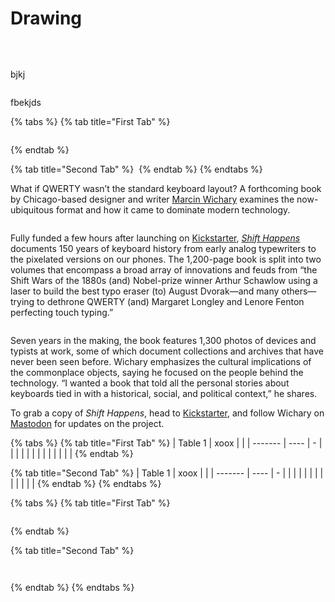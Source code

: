 # Drawing

<img src="broken-reference" alt="" class="gitbook-drawing">

<img alt="" class="gitbook-drawing">

<figure><img src=".gitbook/assets/Feel Good Process Drawing.excalidraw.svg" alt=""><figcaption></figcaption></figure>

bjkj

<img src=".gitbook/assets/file.excalidraw (3).svg" alt="" class="gitbook-drawing">

fbekjds

{% tabs %}
{% tab title="First Tab" %}
<img src=".gitbook/assets/Feel Good Process Drawing.excalidraw.svg" alt="" class="gitbook-drawing">

<figure><img src=".gitbook/assets/image (1).png" alt=""><figcaption></figcaption></figure>
{% endtab %}

{% tab title="Second Tab" %}
<img src=".gitbook/assets/Feel Good Process Drawing.excalidraw.svg" alt="" class="gitbook-drawing">
{% endtab %}
{% endtabs %}

What if QWERTY wasn’t the standard keyboard layout? A forthcoming book by Chicago-based designer and writer [Marcin Wichary](https://aresluna.org/) examines the now-ubiquitous format and how it came to dominate modern technology.

<figure><img src=".gitbook/assets/image (2).png" alt=""><figcaption></figcaption></figure>

Fully funded a few hours after launching on [Kickstarter](https://www.kickstarter.com/projects/mwichary/shift-happens?ref=2wnl1e), [_Shift Happens_ ](https://shifthappens.site/)documents 150 years of keyboard history from early analog typewriters to the pixelated versions on our phones. The 1,200-page book is split into two volumes that encompass a broad array of innovations and feuds from “the Shift Wars of the 1880s (and) Nobel-prize winner Arthur Schawlow using a laser to build the best typo eraser (to) August Dvorak—and many others—trying to dethrone QWERTY (and) Margaret Longley and Lenore Fenton perfecting touch typing.”

<figure><img src=".gitbook/assets/image (3).png" alt=""><figcaption></figcaption></figure>

Seven years in the making, the book features 1,300 photos of devices and typists at work, some of which document collections and archives that have never been seen before. Wichary emphasizes the cultural implications of the commonplace objects, saying he focused on the people behind the technology. “I wanted a book that told all the personal stories about keyboards tied in with a historical, social, and political context,” he shares.

To grab a copy of _Shift Happens_, head to [Kickstarter](https://www.kickstarter.com/projects/mwichary/shift-happens?ref=av4ohi), and follow Wichary on [Mastodon](https://mastodon.online/@mwichary) for updates on the project.

{% tabs %}
{% tab title="First Tab" %}
| Table 1 | xoox |   |
| ------- | ---- | - |
|         |      |   |
|         |      |   |
|         |      |   |
{% endtab %}

{% tab title="Second Tab" %}
| Table 1 | xoox |   |
| ------- | ---- | - |
|         |      |   |
|         |      |   |
|         |      |   |
{% endtab %}
{% endtabs %}

{% tabs %}
{% tab title="First Tab" %}
<figure><img src="https://images.unsplash.com/photo-1673247248053-45d9398b5853?crop=entropy&#x26;cs=tinysrgb&#x26;fm=jpg&#x26;ixid=MnwxOTcwMjR8MHwxfHJhbmRvbXx8fHx8fHx8fDE2NzU2NzI4MzU&#x26;ixlib=rb-4.0.3&#x26;q=80" alt=""><figcaption></figcaption></figure>
{% endtab %}

{% tab title="Second Tab" %}
<div>

<figure><img src=".gitbook/assets/file.excalidraw.png" alt=""><figcaption></figcaption></figure>

 

<figure><img src="https://images.unsplash.com/photo-1673247248053-45d9398b5853?crop=entropy&#x26;cs=tinysrgb&#x26;fm=jpg&#x26;ixid=MnwxOTcwMjR8MHwxfHJhbmRvbXx8fHx8fHx8fDE2NzU2NzI4MzU&#x26;ixlib=rb-4.0.3&#x26;q=80" alt=""><figcaption></figcaption></figure>

</div>
{% endtab %}
{% endtabs %}

<figure><img src=".gitbook/assets/image (3) (1).png" alt=""><figcaption></figcaption></figure>
